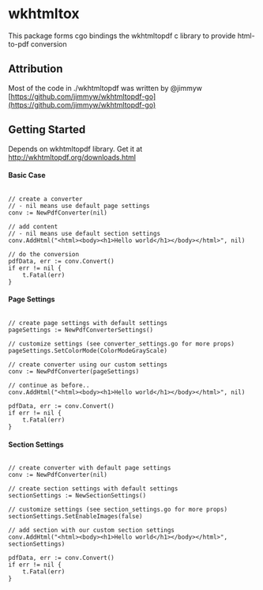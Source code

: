 
# wkhtmltox

This package forms cgo bindings the wkhtmltopdf c library to provide html-to-pdf conversion

## Attribution
Most of the code in ./wkhtmltopdf was written by @jimmyw [https://github.com/jimmyw/wkhtmltopdf-go](https://github.com/jimmyw/wkhtmltopdf-go)

## Getting Started

Depends on wkhtmltopdf library. Get it at http://wkhtmltopdf.org/downloads.html

#### Basic Case
```golang

// create a converter
// - nil means use default page settings
conv := NewPdfConverter(nil)

// add content
// - nil means use default section settings
conv.AddHtml("<html><body><h1>Hello world</h1></body></html>", nil)

// do the conversion
pdfData, err := conv.Convert()
if err != nil {
    t.Fatal(err)
}
```

#### Page Settings
```golang

// create page settings with default settings
pageSettings := NewPdfConverterSettings()

// customize settings (see converter_settings.go for more props)
pageSettings.SetColorMode(ColorModeGrayScale)

// create converter using our custom settings
conv := NewPdfConverter(pageSettings)

// continue as before..
conv.AddHtml("<html><body><h1>Hello world</h1></body></html>", nil)

pdfData, err := conv.Convert()
if err != nil {
    t.Fatal(err)
}
```

#### Section Settings
```golang

// create converter with default page settings
conv := NewPdfConverter(nil)

// create section settings with default settings
sectionSettings := NewSectionSettings()

// customize settings (see section_settings.go for more props)
sectionSettings.SetEnableImages(false)

// add section with our custom section settings
conv.AddHtml("<html><body><h1>Hello world</h1></body></html>", sectionSettings)

pdfData, err := conv.Convert()
if err != nil {
    t.Fatal(err)
}
```